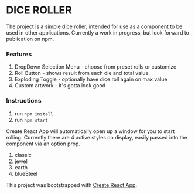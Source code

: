 # DICE ROLLER
The project is a simple dice roller, intended for use as a component to be used in other applications. Currently a work in progress, but look forward to publication on npm.

### Features
1. DropDown Selection Menu - choose from preset rolls or customize
2. Roll Button - shows result from each die and total value
3. Exploding Toggle - optionally have dice roll again on max value
4. Custom artwork - it's gotta look good

### Instructions
1. run `npm install`
2. run `npm start`

Create React App will automatically open up a window for you to start rolling.
Currently there are 4 active styles on display, easily passed into the component via an option prop.
1. classic
2. jewel
3. earth
4. blueSteel

This project was bootstrapped with [Create React App](https://github.com/facebook/create-react-app).

